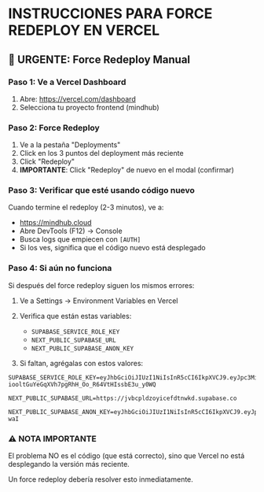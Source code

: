 # INSTRUCCIONES PARA FORCE REDEPLOY EN VERCEL

## 🚨 URGENTE: Force Redeploy Manual

### Paso 1: Ve a Vercel Dashboard
1. Abre: https://vercel.com/dashboard
2. Selecciona tu proyecto frontend (mindhub)

### Paso 2: Force Redeploy
1. Ve a la pestaña "Deployments"
2. Click en los 3 puntos del deployment más reciente
3. Click "Redeploy"
4. **IMPORTANTE**: Click "Redeploy" de nuevo en el modal (confirmar)

### Paso 3: Verificar que esté usando código nuevo
Cuando termine el redeploy (2-3 minutos), ve a:
- https://mindhub.cloud
- Abre DevTools (F12) → Console
- Busca logs que empiecen con `[AUTH]`
- Si los ves, significa que el código nuevo está desplegado

### Paso 4: Si aún no funciona
Si después del force redeploy siguen los mismos errores:

1. Ve a Settings → Environment Variables en Vercel
2. Verifica que están estas variables:
   - `SUPABASE_SERVICE_ROLE_KEY` 
   - `NEXT_PUBLIC_SUPABASE_URL`
   - `NEXT_PUBLIC_SUPABASE_ANON_KEY`

3. Si faltan, agrégalas con estos valores:
```
SUPABASE_SERVICE_ROLE_KEY=eyJhbGciOiJIUzI1NiIsInR5cCI6IkpXVCJ9.eyJpc3MiOiJzdXBhYmFzZSIsInJlZiI6Imp2YmNwbGR6b3lpY2VmZHRud2tkIiwicm9sZSI6InNlcnZpY2Vfcm9sZSIsImlhdCI6MTc1NTQwMTQ3MCwiZXhwIjoyMDcwOTc3NDcwfQ.-iooltGuYeGqXVh7pgRhH_Oo_R64VtHIssbE3u_y0WQ

NEXT_PUBLIC_SUPABASE_URL=https://jvbcpldzoyicefdtnwkd.supabase.co

NEXT_PUBLIC_SUPABASE_ANON_KEY=eyJhbGciOiJIUzI1NiIsInR5cCI6IkpXVCJ9.eyJpc3MiOiJzdXBhYmFzZSIsInJlZiI6Imp2YmNwbGR6b3lpY2VmZHRud2tkIiwicm9sZSI6ImFub24iLCJpYXQiOjE3NTU0MDE0NzAsImV4cCI6MjA3MDk3NzQ3MH0.X4DoFvbOPy5x7Y0p2OFnEJp38pquPGLBq4CdNmt-waI
```

### ⚠️ NOTA IMPORTANTE
El problema NO es el código (que está correcto), sino que Vercel no está desplegando la versión más reciente.

Un force redeploy debería resolver esto inmediatamente.
